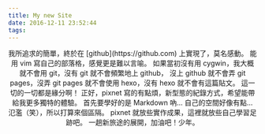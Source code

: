 ```yaml
---
title: My new Site
date: 2016-12-11 23:52:44
tags:
---
```

<center>
我所追求的簡單，終於在 [github](https://github.com) 上實現了，莫名感動。
能用 vim 寫自己的部落格，感覺更是難以言喻。
如果當初沒有用 cygwin，我大概就不會用 git，沒有 git 就不會頻繁地上 github，
沒上 github 就不會弄 git pages，沒弄 git pages 就不會使用 hexo，沒有 hexo 就不會有這篇貼文。
這一切的一切都是緣分啊！
正好，pixnet 寫的有點煩，新型態的紀錄方式，希望能帶給我更多獨特的體驗。
首先要學好的是 Markdown 吶...
自己的空間好像有點... 氾濫（笑），所以打算來個區隔。
pixnet 就放些實作成果，這裡就放些自己學習足跡吧。
一趟新旅途的展開，加油吧！少年。
</center>
